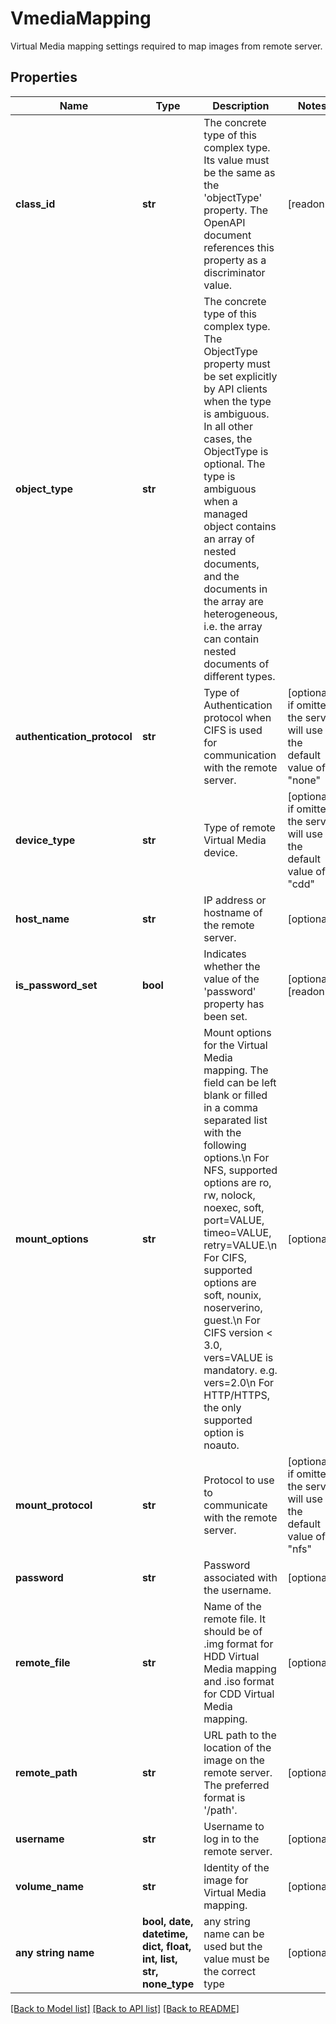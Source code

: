 # VmediaMapping

Virtual Media mapping settings required to map images from remote server.
## Properties
Name | Type | Description | Notes
------------ | ------------- | ------------- | -------------
**class_id** | **str** | The concrete type of this complex type. Its value must be the same as the &#39;objectType&#39; property. The OpenAPI document references this property as a discriminator value. | [readonly] 
**object_type** | **str** | The concrete type of this complex type. The ObjectType property must be set explicitly by API clients when the type is ambiguous. In all other cases, the  ObjectType is optional.  The type is ambiguous when a managed object contains an array of nested documents, and the documents in the array are heterogeneous, i.e. the array can contain nested documents of different types. | 
**authentication_protocol** | **str** | Type of Authentication protocol when CIFS is used for communication with the remote server. | [optional]  if omitted the server will use the default value of "none"
**device_type** | **str** | Type of remote Virtual Media device. | [optional]  if omitted the server will use the default value of "cdd"
**host_name** | **str** | IP address or hostname of the remote server. | [optional] 
**is_password_set** | **bool** | Indicates whether the value of the &#39;password&#39; property has been set. | [optional] [readonly] 
**mount_options** | **str** | Mount options for the Virtual Media mapping. The field can be left blank or filled in a comma separated list with the following options.\\n For NFS, supported options are ro, rw, nolock, noexec, soft, port&#x3D;VALUE, timeo&#x3D;VALUE, retry&#x3D;VALUE.\\n For CIFS, supported options are soft, nounix, noserverino, guest.\\n For CIFS version &lt; 3.0, vers&#x3D;VALUE is mandatory. e.g. vers&#x3D;2.0\\n For HTTP/HTTPS, the only supported option is noauto. | [optional] 
**mount_protocol** | **str** | Protocol to use to communicate with the remote server. | [optional]  if omitted the server will use the default value of "nfs"
**password** | **str** | Password associated with the username. | [optional] 
**remote_file** | **str** | Name of the remote file. It should be of .img format for HDD Virtual Media mapping and .iso format for CDD Virtual Media mapping. | [optional] 
**remote_path** | **str** | URL path to the location of the image on the remote server. The preferred format is &#39;/path&#39;. | [optional] 
**username** | **str** | Username to log in to the remote server. | [optional] 
**volume_name** | **str** | Identity of the image for Virtual Media mapping. | [optional] 
**any string name** | **bool, date, datetime, dict, float, int, list, str, none_type** | any string name can be used but the value must be the correct type | [optional]

[[Back to Model list]](../README.md#documentation-for-models) [[Back to API list]](../README.md#documentation-for-api-endpoints) [[Back to README]](../README.md)


